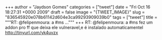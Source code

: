 
+++
author = "Jaydson Gomes"
categories = ["tweet"]
date = "Fri Oct 16 18:27:31 +0000 2009"
draft = false
image = "{TWEET_IMAGE}"
slug = "836545920e078b61142d604e3ca99293909039b0"
tags = ["tweet"]
title = """RT: @felipenmoura: a #ms ..."""
+++
RT: @felipenmoura: a #ms fez um addon pro ff que deixa ele vulneravel,e é instalado automaticamentel http://tinyurl.com/yk4uvzx
